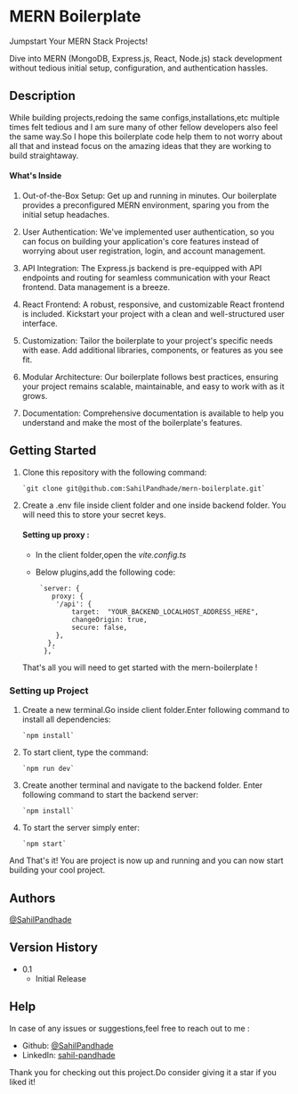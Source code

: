 # MERN Boilerplate

Jumpstart Your MERN Stack Projects!

Dive into MERN (MongoDB, Express.js, React, Node.js) stack development without tedious initial setup, configuration, and authentication hassles.

## Description

While building projects,redoing the same configs,installations,etc multiple times felt tedious and I am sure many of other fellow developers also feel the same way.So I hope this boilerplate code help them to not worry about all that and instead focus on the amazing ideas that they are working to build straightaway.
#### What's Inside
1) Out-of-the-Box Setup: Get up and running in minutes. Our boilerplate provides a preconfigured MERN environment, sparing you from the initial setup headaches.

2) User Authentication: We've implemented user authentication, so you can focus on building your application's core features instead of worrying about user registration, login, and account management.

3) API Integration: The Express.js backend is pre-equipped with API endpoints and routing for seamless communication with your React frontend. Data management is a breeze.

4) React Frontend: A robust, responsive, and customizable React frontend is included. Kickstart your project with a clean and well-structured user interface.

5) Customization: Tailor the boilerplate to your project's specific needs with ease. Add additional libraries, components, or features as you see fit.

6) Modular Architecture: Our boilerplate follows best practices, ensuring your project remains scalable, maintainable, and easy to work with as it grows.

7) Documentation: Comprehensive documentation is available to help you understand and make the most of the boilerplate's features.

## Getting Started
1. Clone this repository with the following command:

       `git clone git@github.com:SahilPandhade/mern-boilerplate.git`
2. Create a .env file inside client folder and one inside backend folder.
    You will need this to store your secret keys.

    #### Setting up proxy :

     * In the client folder,open the *vite.config.ts*
     * Below plugins,add the following code:

            `server: {
               proxy: {
                '/api': {
                    target:  "YOUR_BACKEND_LOCALHOST_ADDRESS_HERE",
                    changeOrigin: true,
                    secure: false,
                },
              },
             },`
     That's all you will need to get started with the mern-boilerplate !


### Setting up Project


1. Create a new terminal.Go inside client folder.Enter following command to install all dependencies:

       `npm install`
2. To start client, type the command: 

       `npm run dev`

3. Create another terminal and navigate to the backend folder. Enter following command to start the backend server:
     
       `npm install`
4. To start the server simply enter: 
           
       `npm start` 
  And That's it! You are project is now up and running and you can now start building your cool project.


## Authors
[@SahilPandhade](https://github.com/SahilPandhade)

## Version History

* 0.1
    * Initial Release

## Help

In case of any issues or suggestions,feel free to reach out to me :
* Github: [@SahilPandhade](https://github.com/SahilPandhade)
* LinkedIn: [sahil-pandhade](https://www.linkedin.com/in/sahil-pandhade-669655191/)

Thank you for checking out this project.Do consider giving it a star if you liked it!
